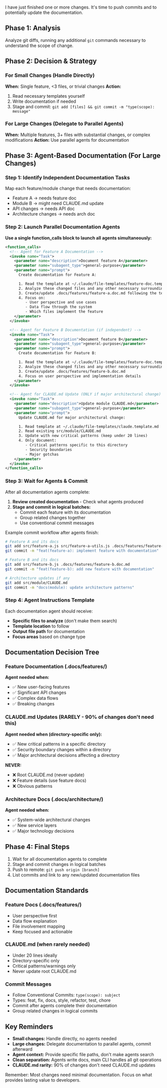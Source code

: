 I have just finished one or more changes. It's time to push commits and to potentially update the documentation.

## Phase 1: Analysis

Analyze git diffs, running any additional `git` commands necessary to understand the scope of change.

## Phase 2: Decision & Strategy

### For Small Changes (Handle Directly)
**When:** Single feature, <3 files, or trivial changes
**Action:**
1. Read necessary templates yourself
2. Write documentation if needed
3. Stage and commit: `git add [files] && git commit -m "type(scope): message"`

### For Large Changes (Delegate to Parallel Agents)
**When:** Multiple features, 3+ files with substantial changes, or complex modifications
**Action:** Use parallel agents for documentation

## Phase 3: Agent-Based Documentation (For Large Changes)

### Step 1: Identify Independent Documentation Tasks
Map each feature/module change that needs documentation:
- Feature A → needs feature doc
- Module B → might need CLAUDE.md update
- API changes → needs API doc
- Architecture changes → needs arch doc

### Step 2: Launch Parallel Documentation Agents

**Use a single function_calls block to launch all agents simultaneously:**

```xml
<function_calls>
  <!-- Agent for Feature A Documentation -->
  <invoke name="Task">
    <parameter name="description">Document feature A</parameter>
    <parameter name="subagent_type">general-purpose</parameter>
    <parameter name="prompt">
      Create documentation for Feature A:

      1. Read the template at ~/.claude/file-templates/feature-doc.template.md
      2. Analyze these changed files and any other necessary surrounding code: [list specific files]
      3. Create/update .docs/features/feature-a.doc.md following the template
      4. Focus on:
         - User perspective and use cases
         - Data flow through the system
         - Which files implement the feature
    </parameter>
  </invoke>

  <!-- Agent for Feature B Documentation (if independent) -->
  <invoke name="Task">
    <parameter name="description">Document feature B</parameter>
    <parameter name="subagent_type">general-purpose</parameter>
    <parameter name="prompt">
      Create documentation for Feature B:

      1. Read the template at ~/.claude/file-templates/feature-doc.template.md
      2. Analyze these changed files and any other necessary surrounding code: [list specific files]
      3. Create/update .docs/features/feature-b.doc.md
      4. Focus on user perspective and implementation details
    </parameter>
  </invoke>

  <!-- Agent for CLAUDE.md Update (ONLY if major architectural change) -->
  <invoke name="Task">
    <parameter name="description">Update module CLAUDE.md</parameter>
    <parameter name="subagent_type">general-purpose</parameter>
    <parameter name="prompt">
      Update CLAUDE.md for major architectural change:

      1. Read template at ~/.claude/file-templates/claude.template.md
      2. Read existing src/module/CLAUDE.md
      3. Update with new critical patterns (keep under 20 lines)
      4. Only document:
         - Critical patterns specific to this directory
         - Security boundaries
         - Major gotchas
    </parameter>
  </invoke>
</function_calls>
```

### Step 3: Wait for Agents & Commit

After all documentation agents complete:

1. **Review created documentation** - Check what agents produced
2. **Stage and commit in logical batches:**
   - Commit each feature with its documentation
   - Group related changes together
   - Use conventional commit messages

Example commit workflow after agents finish:
```bash
# Feature A and its docs
git add src/feature-a.js src/feature-a-utils.js .docs/features/feature-a.doc.md
git commit -m "feat(feature-a): implement feature with documentation"

# Feature B and its docs
git add src/feature-b.js .docs/features/feature-b.doc.md
git commit -m "feat(feature-b): add new feature with documentation"

# Architecture updates if any
git add src/module/CLAUDE.md
git commit -m "docs(module): update architecture patterns"
```

### Step 4: Agent Instructions Template

Each documentation agent should receive:
- **Specific files to analyze** (don't make them search)
- **Template location** to follow
- **Output file path** for documentation
- **Focus areas** based on change type

## Documentation Decision Tree

### Feature Documentation (.docs/features/)
**Agent needed when:**
- ✅ New user-facing features
- ✅ Significant API changes
- ✅ Complex data flows
- ✅ Breaking changes

### CLAUDE.md Updates (RARELY - 90% of changes don't need this)
**Agent needed when (directory-specific only):**
- ✅ New critical patterns in a specific directory
- ✅ Security boundary changes within a directory
- ✅ Major architectural decisions affecting a directory

**NEVER:**
- ❌ Root CLAUDE.md (never update)
- ❌ Feature details (use feature docs)
- ❌ Obvious patterns

### Architecture Docs (.docs/architecture/)
**Agent needed when:**
- ✅ System-wide architectural changes
- ✅ New service layers
- ✅ Major technology decisions

## Phase 4: Final Steps

1. Wait for all documentation agents to complete
2. Stage and commit changes in logical batches
3. Push to remote: `git push origin [branch]`
4. List commits and link to any new/updated documentation files

## Documentation Standards

### Feature Docs (.docs/features/)
- User perspective first
- Data flow explanation
- File involvement mapping
- Keep focused and actionable

### CLAUDE.md (when rarely needed)
- Under 20 lines ideally
- Directory-specific only
- Critical patterns/warnings only
- Never update root CLAUDE.md

### Commit Messages
- Follow Conventional Commits: `type(scope): subject`
- Types: feat, fix, docs, style, refactor, test, chore
- Commit after agents complete their documentation
- Group related changes in logical commits

## Key Reminders

- **Small changes:** Handle directly, no agents needed
- **Large changes:** Delegate documentation to parallel agents, commit afterward
- **Agent context:** Provide specific file paths, don't make agents search
- **Clean separation:** Agents write docs, main CLI handles all git operations
- **CLAUDE.md rarity:** 90% of changes don't need CLAUDE.md updates

Remember: Most changes need minimal documentation. Focus on what provides lasting value to developers.
